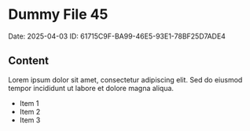# Dummy File 45

Date: 2025-04-03
ID: 61715C9F-BA99-46E5-93E1-78BF25D7ADE4

## Content

Lorem ipsum dolor sit amet, consectetur adipiscing elit.
Sed do eiusmod tempor incididunt ut labore et dolore magna aliqua.

* Item 1
* Item 2
* Item 3
